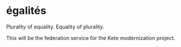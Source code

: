 égalités
========

Plurality of equality. Equality of plurality.

This will be the federation service for the Kete modernization project.
